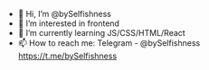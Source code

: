 - 👋 Hi, I’m @bySelfishness
- 👀 I’m interested in frontend
- 🌱 I’m currently learning JS/CSS/HTML/React
- 📫 How to reach me: Telegram - @bySelfishness https://t.me/bySelfishness
